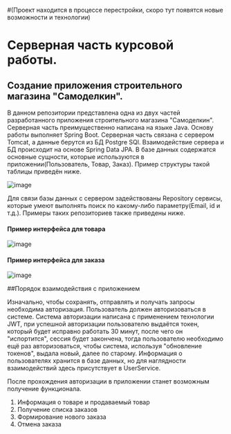 #(Проект находится в процессе перестройки, скоро тут появятся новые возможности и технологии)
# Серверная часть курсовой работы.

## Создание приложения строительного магазина "Самоделкин".

В данном репозитории представлена одна из двух частей разработанного приложения строительного магазина "Самоделкин". Серверная часть преимущественно написана на языке Java. Основу работы выполняет Spring Boot.
Серверная часть связана с сервером Tomcat, а данные берутся из БД Postgre SQl. Взаимодействие сервера и БД происходит на основе
Spring Data JPA. В базе данных содержатся основные сущности, которые используются в приложении(Пользователь, Товар, Заказ).
Пример структуры такой таблицы приведён ниже.

![image](https://user-images.githubusercontent.com/83280920/168467865-cf14b59e-1482-4e68-8ccd-1157b3c7b894.png)

Для связи базы данных c сервером задействованы Repository сервисы, которые умеют выполнять поиск по 
какому-либо параметру(Email, id и т.д.). Примеры таких репозиториев также приведены ниже.

#### Пример интерфейса для товара
![image](https://user-images.githubusercontent.com/83280920/168467875-0a01f312-8465-4884-a890-c14bdfd830a6.png)
#### Пример интерфейса для заказа
![image](https://user-images.githubusercontent.com/83280920/168467881-edc5c6be-ddcf-4e90-b3f9-e29a5a557076.png)

##Порядок взаимодействия c приложением

Изначально, чтобы сохранять, отправлять и получать запросы необходима авторизация. Пользователь
должен авторизоваться в системе. Система авторизации написана с применением технологии JWT, при
успешной авторизации пользователю выдаётся токен, который будет исправно работать 30 минут, после
чего он "испортится", сессия будет закончена, тогда пользователю необходимо ещё раз авторизоваться,
чтобы система, используя "обновление токенов", выдала новый, далее по старому. Информация о пользователях
хранится в базе данных, но для наглядности взаимодействий здесь присутствует в UserService.

После прохождения авторизации в приложении станет возможным получение функционала.
1) Информация о товаре и продаваемый товар
2) Получение списка заказов
3) Формирование нового заказа
4) Отмена заказа

